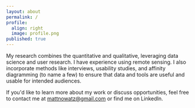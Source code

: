 ```yaml
---
layout: about
permalink: /
profile:
  align: right
  image: profile.png
published: true
---
```


My research combines the quantitative and qualitative, leveraging data science and user research. I have experience using remote sensing. I also incorporate methods like interviews, usability studies, and affinity diagramming (to name a few) to ensure that data and tools are useful and usable for intended audiences.

If you'd like to learn more about my work or discuss opportunities, feel free to contact me at mattnowatz@gmail.com or find me on LinkedIn.

